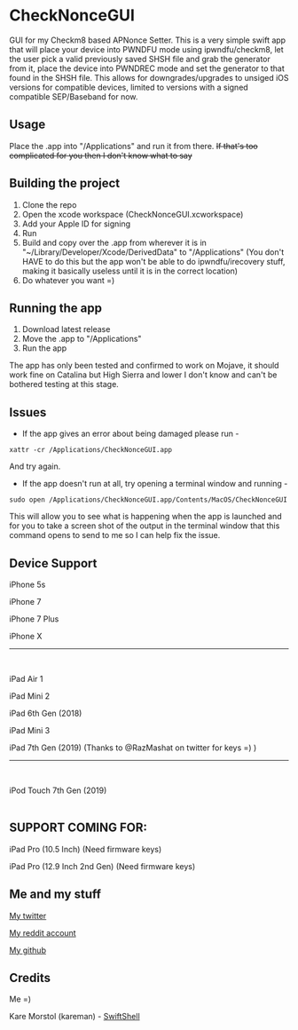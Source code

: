 # CheckNonceGUI

GUI for my Checkm8 based APNonce Setter. This is a very simple swift app that will place your device into PWNDFU mode using ipwndfu/checkm8, let the user pick a valid previously saved SHSH file and grab the generator from it, place the device into PWNDREC mode and set the generator to that found in the SHSH file. This allows for downgrades/upgrades to unsiged iOS versions for compatible devices, limited to versions with a signed compatible SEP/Baseband for now. 

## Usage
Place the .app into "/Applications" and run it from there. ~~If that's too complicated for you then I don't know what to say~~

## Building the project

1. Clone the repo
2. Open the xcode workspace (CheckNonceGUI.xcworkspace)
3. Add your Apple ID for signing
4. Run
5. Build and copy over the .app from wherever it is in "~/Library/Developer/Xcode/DerivedData" to "/Applications" (You don't HAVE to do this but the app won't be able to do ipwndfu/irecovery stuff, making it basically useless until it is in the correct location)
6. Do whatever you want =)

## Running the app

1. Download latest release
2. Move the .app to "/Applications"
3. Run the app

The app has only been tested and confirmed to work on Mojave, it should work fine on Catalina but High Sierra and lower I don't know and can't be bothered testing at this stage.

## Issues

- If the app gives an error about being damaged please run - 

`xattr -cr /Applications/CheckNonceGUI.app` 

And try again. 

- If the app doesn't run at all, try opening a terminal window and running - 

`sudo open /Applications/CheckNonceGUI.app/Contents/MacOS/CheckNonceGUI`

This will allow you to see what is happening when the app is launched and for you to take a screen shot of the output in the terminal window that this command opens to send to me so I can help fix the issue.

## Device Support

iPhone 5s

iPhone 7

iPhone 7 Plus

iPhone X

------------------------------------------
<br/>

iPad Air 1

iPad Mini 2

iPad 6th Gen (2018)

iPad Mini 3

iPad 7th Gen (2019) (Thanks to @RazMashat on twitter for keys =) )

------------------------------------------
<br/>

iPod Touch 7th Gen (2019)
<br/>
<br/>
## SUPPORT COMING FOR:

iPad Pro (10.5 Inch) (Need firmware keys)

iPad Pro (12.9 Inch 2nd Gen) (Need firmware keys)

## Me and my stuff

[My twitter](https://www.twitter.com/mosk_i "My twitter")

[My reddit account](https://www.reddit.com/user/_Matty "My reddit account")

[My github](https://www.github.com/MatthewPierson "My github")


## Credits

Me =)

Kare Morstol (kareman) - [SwiftShell](https://github.com/kareman/SwiftShell "SwiftShell")
